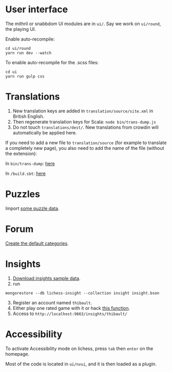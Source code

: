 # User interface
The mithril or snabbdom UI modules are in `ui/`. Say we work on `ui/round`, the playing UI.

Enable auto-recompile:

```
cd ui/round
yarn run dev --watch
```

To enable auto-recompile for the .scss files:

```
cd ui
yarn run gulp css
```

# Translations

1. New translation keys are added in `translation/source/site.xml` in British English.
1. Then regenerate translation keys for Scala: `node bin/trans-dump.js`
1. Do not touch `translations/dest/`. New translations from crowdin will automatically be applied here.

If you need to add a new file to `translation/source` (for example to translate a completely new page), you also need to add the name of the file (without the extension):

In `bin/trans-dump`:
[here](https://github.com/ornicar/lila/blob/3b38ffdbbedc2730746becbb4a4f076ddfb5274c/bin/trans-dump.js#L5)

In `/build.sbt`:
[here](https://github.com/ornicar/lila/blob/3b38ffdbbedc2730746becbb4a4f076ddfb5274c/build.sbt#L79)

# Puzzles

Import [some puzzle data](https://github.com/ornicar/lila-db-seed).

# Forum

[Create the default categories](https://gist.github.com/kraktus/7a60362b6af362bb1bea0c1b6a212d15).

# Insights

1. [Download insights sample data](https://github.com/ornicar/lila/files/6807098/insight.bson.zip).
2. run
```
mongorestore --db lichess-insight --collection insight insight.bson
```
3. Register an account named `thibault`.
4. Either play one rated game with it or hack [this function](https://github.com/ornicar/lila/blob/6048f3c4e223357ea99ed84ea4f0a82f251eb2fe/modules/insight/src/main/InsightApi.scala#L44).
5. Access to `http://localhost:9663/insights/thibault/`

# Accessibility

To activate Accessibility mode on lichess, press `tab` then `enter` on the homepage.

Most of the code is located in `ui/nvui`, and it is then loaded as a plugin.